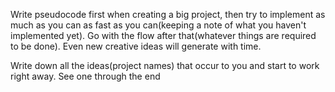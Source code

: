 Write pseudocode first when creating a big project, then try to implement as much as you can as fast as you can(keeping a note of what you haven't implemented yet). Go with the flow after that(whatever things are required to be done). Even new creative ideas will generate with time. 

Write down all the ideas(project names) that occur to you and start to work right away. See one through the end